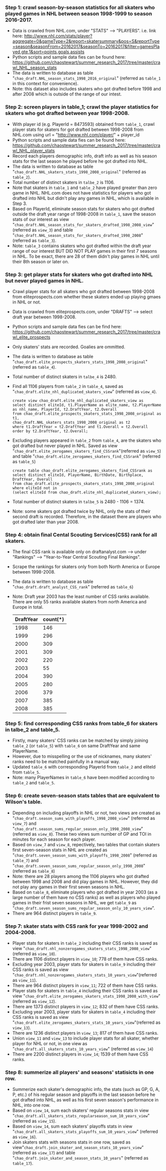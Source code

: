 ### Step 1: crawl season-by-season statistics for all skaters who played games in NHL between season 1998-1999 to season 2016-2017. 
+ Data is crawled from NHL.com, under "STATS" --> "PLAYERS". i.e. link here: http://www.nhl.com/stats/player?aggregate=0&gameType=2&report=skatersummary&pos=S&reportType=season&seasonFrom=20162017&seasonTo=20162017&filter=gamesPlayed,gte,1&sort=points,goals,assists
+ Python scripts and sample data fies can be found here: https://github.com/chaostewart/summer_research_2017/tree/master/crawl_NHL_season_stats
+ The data is written to database as table "`chao_draft.NHL_season_stats_1998_2016_original`" (referred as `table_1` in this context for convenience).
+ Note: this dataset also includes skaters who got drafted before 1998 and after 2008 which is outside of the range of our intest.
   
### Step 2: screen players in table_1; crawl the player statistics for skaters who got drafted between year 1998-2008.
+ With player id (e.g. PlayerId = 8473593) obtained from `table_1`, crawl player stats for skaters for got drafted between 1998-2008 from NHL.com using url = "http://www.nhl.com/player/" + player_id
+ Python scripts and sample data fies can be found here: https://github.com/chaostewart/summer_research_2017/tree/master/crawl_NHL_player_stats
+ Record each players demographic info, draft info as well as his season stats for the last season he played before he got drafted into NHL.
+ The data is written to database as table "`chao_draft.NHL_skaters_stats_1998_2008_original`" (referred as `table_2`).
+ Total number of distinct skaters in `talbe_2` is 1106.
+ Note that skaters in `table_1` and `table_2` have played greater than zero game in NHL. NHL.com does not have statistics for players who got drafted into NHL but didn't play any games in NHL, which is available in Step 3.
+ Based on PlayerId, eliminate season stats for skaters who got drafted outside the draft year range of 1998-2008 in `table_1`, save the season stats of our interest as 
view "`chao_draft.NHL_season_stats_for_skaters_drafted_1998_2008_view`" (referred as `view_3`) and table "`chao_draft.NHL_season_stats_for_skaters_drafted_1998_2008`" (referred as `table_3`).
+ Note: `table_3` contains skaters who got drafted within the draft year range of our interest BUT DID NOT PLAY games in their first 7 seasons in NHL. To be exact, there are 28 of them didn't play games in NHL until their 8th season or later on.
 
### Step 3: get player stats for skaters who got drafted into NHL but never played games in NHL.
+ Crawl player stats for all skaters who got drafted between 1998-2008 from eliteprospects.com whether these skaters ended up playing gmaes in NHL or not.
+ Data is crawled from eliteprospects.com, under "DRAFTS" --> select draft year between 1998-2008.
+ Python scripts and sample data fies can be find here: https://github.com/chaostewart/summer_research_2017/tree/master/crawl_elite_prospects
+ Only skaters' stats are recorded. Goalies are ommitted.
+ The data is written to database as table "`chao_draft.elite_prospects_skaters_stats_1998_2008_original`" (referred as `table_4`).
+ Total number of distinct skaters in `talbe_4` is 2480.
+ Find all 1106 players from `table_2` in `table_4`, saved as "`chao_draft.elite_nhl_duplicated_skaters_view`" (referred as `view_4`).
      
      create view chao_draft.elite_nhl_duplicated_skaters_view as
      select distinct eliteId, t1.PlayerName as elite_name, t2.PlayerName as nhl_name, PlayerId, t2.DraftYear, t2.Overall
      from chao_draft.elite_prospects_skaters_stats_1998_2008_original as t1,
      chao_draft.NHL_skaters_stats_1998_2008_original as t2
      where t1.DraftYear = t2.DraftYear and t1.Overall = t2.Overall
      order by t2.DraftYear, t2.Overall;
         
+ Excluding players appeared in `table_2` from `table_4`, are the skaters who got drafted but never played in NHL. Saved as
view "`chao_draft.elite_zerogames_skaters_find_CSSrank`"(referred as `view_5`) and table "`chao_draft.elite_zerogames_skaters_find_CSSrank`" (referred as `table_5`)
      
      create table chao_draft.elite_zerogames_skaters_find_CSSrank as
      select distinct eliteId, PlayerName, BirthDate, Birthplace, DraftYear, Overall
      from chao_draft.elite_prospects_skaters_stats_1998_2008_original
      where eliteId not in
      (select eliteId from chao_draft.elite_nhl_duplicated_skaters_view);
+ Total number of distinct skaters in `talbe_5` is 2480 - 1106 = 1374.
+ Note: some skaters got drafted twice by NHL, only the stats of their second draft is recorded. Therefore, in the dataset there are players who got drafted later than year 2008. 
 
### Step 4: obtain final Cental Scouting Services(CSS) rank for all skaters.
+ The final CSS rank is available only on draftanalyst.com --> under "Rankings" --> "Year-to-Year Central Scouting Final Rankings".
+ Scrape the rankings for skaters only from both North America or Europe between 1998-2008.
+ The data is written to database as table "`chao_draft.draft_analyst_CSS_rank`" (referred as `table_6`)
+ Note: Draft year 2003 has the least number of CSS ranks available. There are only 55 ranks available skaters from north America and Europe in total. 


   DraftYear | count(*) |
   ---------- |-----|
   1998 | 146 |
   1999 | 296 |
   2000 | 309 |
   2001 | 309 |
   2002 | 220 |
   2003 | 55 |
   2004 | 390 |
   2005 | 280 | 
   2006 | 379 |
   2007 | 385 |
   2008 | 385 |


### Step 5: find corresponding CSS ranks from table_6 for skaters in talbe_2 and table_5.
+ Firstly, many skaters' CSS ranks can be matched by simply joining `table_2` (or `table_5`) with `table_6` on same DraftYear and same PlayerName.
+ However, due to misspelling or the use of nicknames, many skaters' ranks need to be matched painfully in a manual way.
+ Updated `table_6` with corresponding PlayerId from `table_2` and eliteId from `table_5`.
+ Note: many PlayerNames in `table_6` have been modified according to `table_2` and `table_5`.

### Step 6: create seven-season stats tables that are equivalent to Wilson's table.
+ Depending on including playoffs in NHL or not, two views are created as 
"`chao_draft.season_sums_with_playoffs_1998_2008_view`" (referred as `view_7`) and "`chao_draft.season_sums_regular_season_only_1998_2008_view`" (referred as `view_8`).
These two views sum number of GP and TOI in minutes for each season for each player.
+ Based on `view_7` and `view_8`, repectively, two tables that contain skaters first seven-season stats in NHL are created as
"`chao_draft.seven_season_sums_with_playoffs_1998_2008`" (referred as `table_7`) and "`chao_draft.seven_season_sums_regular_season_only_1998_2008`" (referred as `table_8`)
+ Note: there are 28 players among the 1106 players who got drafted between 1998 and 2008 and did play games in NHL. However, they did not play any games in their first seven seasons in NHL. 
+ Based on `table_8`, eliminate players who got drafted in year 2003 (as a large number of them have no CSS ranks) as well as players who played games in their frist seven seasons in NHL, we get `table_9` as "`chao_draft.seven_season_sums_regular_season_only_10_years_view`".
+ There are 964 distinct players in `table_9`.

### Step 7: skater stats with CSS rank for year 1998-2002 and 2004-2008.
+ Player stats for skaters in `table_2` including their CSS ranks is saved as view "`chao_draft.nhl_nonzerogames_skaters_stats_1998_2008_view`"(referred as `view_10`).
+ There are 1106 distinct players in `view_10`; 778 of them have CSS ranks.
+ Excluding year 2003, player stats for skaters in `table_9` including their CSS ranks is saved as view "`chao_draft.nhl_nonzerogames_skaters_stats_10_years_view`"(referred as `view_11`).
+ There are 964 distinct players in `view_11`; 722 of them have CSS ranks.
+ Player stats for skaters in `table_4` including their CSS ranks is saved as view "`chao_draft.elite_zerogames_skaters_stats_1998_2008_with_view`"(referred as `view_12`).
+ There are 1373 distinct players in `view_12`; 832 of them have CSS ranks.
+ Excluding year 2003, player stats for skaters in `table_4` including their CSS ranks is saved as view "`chao_draft.elite_zerogames_skaters_stats_10_years_view`"(referred as `view_13`).
+ There are 1236 distinct players in `view_13`; 817 of them have CSS ranks.
+ Union `view_11` and `view_13` to include player stats for all skater, whether player for NHL or not, in one view as "`chao_draft.all_skaters_stats_10_years_view`" (referred as `view_14`)
+ There are 2200 distinct players in `view_14`; 1539 of them have CSS ranks.


### Step 8: summerize all players' and seasons' statisicts in one row.
+ Summerize each skater's demographic info, the stats (such as GP, G, A, P, etc.) of his regular season and playoffs in the last season before he got drafted into NHL, as well as his first seven season's performance in NHL, into one row.
+ Based on `view_14`, sum each skaters' regular seasons stats in view "`chao_draft.all_skaters_stats_regularseason_sum_10_years_view`" (referred as `view_15`).
+ Based on `view_14`, sum each skaters' playoffs stats in view "`chao_draft.all_skaters_stats_playoffs_sum_10_years_view`" (referred as `view_16`).
+ Join skaters stats with seasons stats in one row, saved as view"`chao_draft.join_skater_and_season_stats_10_years_view`" (referred as `view_17`)
and table "`chao_draft.join_skater_and_season_stats_10_years`" (referred as `table_17`).


